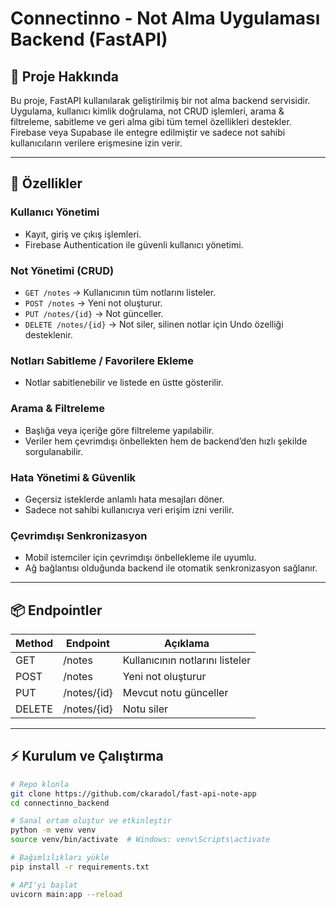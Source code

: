 # Connectinno - Not Alma Uygulaması Backend (FastAPI)

## 🎯 Proje Hakkında
Bu proje, FastAPI kullanılarak geliştirilmiş bir not alma backend servisidir.  
Uygulama, kullanıcı kimlik doğrulama, not CRUD işlemleri, arama & filtreleme, sabitleme ve geri alma gibi tüm temel özellikleri destekler.  
Firebase veya Supabase ile entegre edilmiştir ve sadece not sahibi kullanıcıların verilere erişmesine izin verir.

---

## 📝 Özellikler

### Kullanıcı Yönetimi
- Kayıt, giriş ve çıkış işlemleri.
- Firebase Authentication ile güvenli kullanıcı yönetimi.

### Not Yönetimi (CRUD)
- `GET /notes` → Kullanıcının tüm notlarını listeler.
- `POST /notes` → Yeni not oluşturur.
- `PUT /notes/{id}` → Not günceller.
- `DELETE /notes/{id}` → Not siler, silinen notlar için Undo özelliği desteklenir.

### Notları Sabitleme / Favorilere Ekleme
- Notlar sabitlenebilir ve listede en üstte gösterilir.

### Arama & Filtreleme
- Başlığa veya içeriğe göre filtreleme yapılabilir.
- Veriler hem çevrimdışı önbellekten hem de backend’den hızlı şekilde sorgulanabilir.

### Hata Yönetimi & Güvenlik
- Geçersiz isteklerde anlamlı hata mesajları döner.
- Sadece not sahibi kullanıcıya veri erişim izni verilir.

### Çevrimdışı Senkronizasyon
- Mobil istemciler için çevrimdışı önbellekleme ile uyumlu.
- Ağ bağlantısı olduğunda backend ile otomatik senkronizasyon sağlanır.

---

## 📦 Endpointler

| Method | Endpoint        | Açıklama                  |
|--------|----------------|---------------------------|
| GET    | /notes          | Kullanıcının notlarını listeler |
| POST   | /notes          | Yeni not oluşturur        |
| PUT    | /notes/{id}     | Mevcut notu günceller     |
| DELETE | /notes/{id}     | Notu siler|

---

## ⚡ Kurulum ve Çalıştırma

```bash
# Repo klonla
git clone https://github.com/ckaradol/fast-api-note-app
cd connectinno_backend

# Sanal ortam oluştur ve etkinleştir
python -m venv venv
source venv/bin/activate  # Windows: venv\Scripts\activate

# Bağımlılıkları yükle
pip install -r requirements.txt

# API'yi başlat
uvicorn main:app --reload
